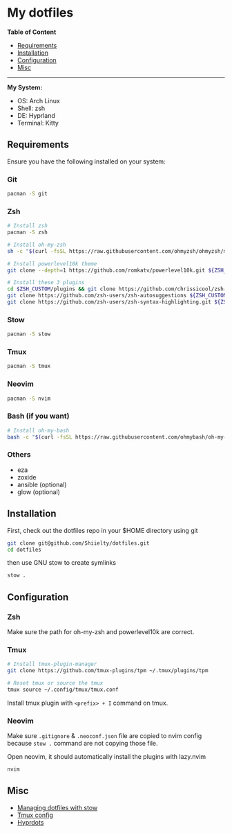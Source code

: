 # My dotfiles

**Table of Content**
- [Requirements](#requirements)
- [Installation](#installation)
- [Configuration](#configuration)
- [Misc](#misc)

---

**My System:**

- OS: Arch Linux
- Shell: zsh
- DE: Hyprland
- Terminal: Kitty

## Requirements

Ensure you have the following installed on your system:

### Git

```bash
pacman -S git
```

### Zsh

```bash
# Install zsh
pacman -S zsh

# Install oh-my-zsh
sh -c "$(curl -fsSL https://raw.githubusercontent.com/ohmyzsh/ohmyzsh/master/tools/install.sh)"

# Install powerlevel10k theme
git clone --depth=1 https://github.com/romkatv/powerlevel10k.git ${ZSH_CUSTOM:-$HOME/.oh-my-zsh/custom}/themes/powerlevel10k

# Install these 3 plugins
cd $ZSH_CUSTOM/plugins && git clone https://github.com/chrissicool/zsh-256color
git clone https://github.com/zsh-users/zsh-autosuggestions ${ZSH_CUSTOM:-~/.oh-my-zsh/custom}/plugins/zsh-autosuggestions
git clone https://github.com/zsh-users/zsh-syntax-highlighting.git ${ZSH_CUSTOM:-~/.oh-my-zsh/custom}/plugins/zsh-syntax-highlighting
```

### Stow

```bash
pacman -S stow
```

### Tmux

```bash
pacman -S tmux
```

### Neovim

```bash
pacman -S nvim
```

### Bash (if you want)

```bash
# Install oh-my-bash
bash -c "$(curl -fsSL https://raw.githubusercontent.com/ohmybash/oh-my-bash/master/tools/install.sh)"
```

### Others

- eza
- zoxide
- ansible (optional)
- glow (optional)

## Installation

First, check out the dotfiles repo in your $HOME directory using git

```bash
git clone git@github.com/Shiielty/dotfiles.git
cd dotfiles
```

then use GNU stow to create symlinks

```bash
stow .
```

## Configuration

### Zsh

Make sure the path for oh-my-zsh and powerlevel10k are correct.

### Tmux

```bash
# Install tmux-plugin-manager
git clone https://github.com/tmux-plugins/tpm ~/.tmux/plugins/tpm

# Reset tmux or source the tmux
tmux source ~/.config/tmux/tmux.conf
```

Install tmux plugin with `<prefix> + I` command on tmux.

### Neovim

Make sure `.gitignore` & `.neoconf.json` file are copied to nvim config because `stow .` command are not copying those file.

Open neovim, it should automatically install the plugins with lazy.nvim

```bash
nvim
```

## Misc

- [Managing dotfiles with stow](https://www.youtube.com/watch?v=y6XCebnB9gs)
- [Tmux config](https://www.youtube.com/watch?v=DzNmUNvnB04)
- [Hyprdots](https://github.com/prasanthrangan/hyprdots/)
